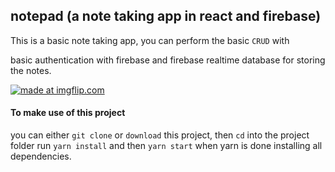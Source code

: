 ## notepad (a note taking app in react and firebase)

This is a basic note taking app, you can perform the basic `CRUD` with

basic authentication with firebase and firebase realtime database for storing the notes.


<a href="https://imgflip.com/gif/1rvvtx"><img src="https://i.imgflip.com/1rvvtx.gif" title="made at imgflip.com"/></a>


#### To make use of this project

you can either `git clone` or `download` this project, then `cd` into the project folder
run  `yarn install` and then `yarn start` when yarn is done installing all dependencies.
